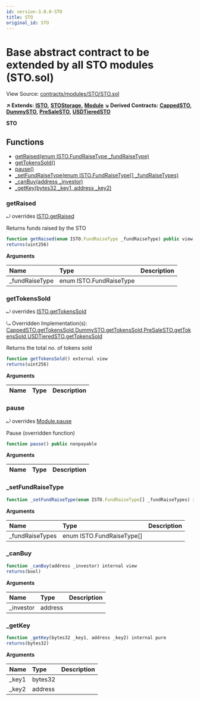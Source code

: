 ```yaml
---
id: version-3.0.0-STO
title: STO
original_id: STO
---
```


# Base abstract contract to be extended by all STO modules \(STO.sol\)

View Source: [contracts/modules/STO/STO.sol](https://github.com/PolymathNetwork/polymath-core/tree/096ba240a927c98e1f1a182d2efee7c4c4c1dfc5/contracts/modules/STO/STO.sol)

**↗ Extends:** [**ISTO**](https://github.com/PolymathNetwork/polymath-core/tree/096ba240a927c98e1f1a182d2efee7c4c4c1dfc5/docs/api/ISTO.md)**,** [**STOStorage**](https://github.com/PolymathNetwork/polymath-core/tree/096ba240a927c98e1f1a182d2efee7c4c4c1dfc5/docs/api/STOStorage.md)**,** [**Module**](https://github.com/PolymathNetwork/polymath-core/tree/096ba240a927c98e1f1a182d2efee7c4c4c1dfc5/docs/api/Module.md) **↘ Derived Contracts:** [**CappedSTO**](https://github.com/PolymathNetwork/polymath-core/tree/096ba240a927c98e1f1a182d2efee7c4c4c1dfc5/docs/api/CappedSTO.md)**,** [**DummySTO**](https://github.com/PolymathNetwork/polymath-core/tree/096ba240a927c98e1f1a182d2efee7c4c4c1dfc5/docs/api/DummySTO.md)**,** [**PreSaleSTO**](https://github.com/PolymathNetwork/polymath-core/tree/096ba240a927c98e1f1a182d2efee7c4c4c1dfc5/docs/api/PreSaleSTO.md)**,** [**USDTieredSTO**](https://github.com/PolymathNetwork/polymath-core/tree/096ba240a927c98e1f1a182d2efee7c4c4c1dfc5/docs/api/USDTieredSTO.md)

**STO**

## Functions

* [getRaised\(enum ISTO.FundRaiseType \_fundRaiseType\)](sto.md#getraised)
* [getTokensSold\(\)](sto.md#gettokenssold)
* [pause\(\)](sto.md#pause)
* [\_setFundRaiseType\(enum ISTO.FundRaiseType\[\] \_fundRaiseTypes\)](sto.md#_setfundraisetype)
* [\_canBuy\(address \_investor\)](sto.md#_canbuy)
* [\_getKey\(bytes32 \_key1, address \_key2\)](sto.md#_getkey)

### getRaised

⤾ overrides [ISTO.getRaised](https://github.com/PolymathNetwork/polymath-core/tree/096ba240a927c98e1f1a182d2efee7c4c4c1dfc5/docs/api/ISTO.md#getraised)

Returns funds raised by the STO

```javascript
function getRaised(enum ISTO.FundRaiseType _fundRaiseType) public view
returns(uint256)
```

**Arguments**

| Name | Type | Description |
| :--- | :--- | :--- |
| \_fundRaiseType | enum ISTO.FundRaiseType |  |

### getTokensSold

⤾ overrides [ISTO.getTokensSold](https://github.com/PolymathNetwork/polymath-core/tree/096ba240a927c98e1f1a182d2efee7c4c4c1dfc5/docs/api/ISTO.md#gettokenssold)

⤿ Overridden Implementation\(s\): [CappedSTO.getTokensSold](https://github.com/PolymathNetwork/polymath-core/tree/096ba240a927c98e1f1a182d2efee7c4c4c1dfc5/docs/api/CappedSTO.md#gettokenssold),[DummySTO.getTokensSold](https://github.com/PolymathNetwork/polymath-core/tree/096ba240a927c98e1f1a182d2efee7c4c4c1dfc5/docs/api/DummySTO.md#gettokenssold),[PreSaleSTO.getTokensSold](https://github.com/PolymathNetwork/polymath-core/tree/096ba240a927c98e1f1a182d2efee7c4c4c1dfc5/docs/api/PreSaleSTO.md#gettokenssold),[USDTieredSTO.getTokensSold](https://github.com/PolymathNetwork/polymath-core/tree/096ba240a927c98e1f1a182d2efee7c4c4c1dfc5/docs/api/USDTieredSTO.md#gettokenssold)

Returns the total no. of tokens sold

```javascript
function getTokensSold() external view
returns(uint256)
```

**Arguments**

| Name | Type | Description |
| :--- | :--- | :--- |


### pause

⤾ overrides [Module.pause](https://github.com/PolymathNetwork/polymath-core/tree/096ba240a927c98e1f1a182d2efee7c4c4c1dfc5/docs/api/Module.md#pause)

Pause \(overridden function\)

```javascript
function pause() public nonpayable
```

**Arguments**

| Name | Type | Description |
| :--- | :--- | :--- |


### \_setFundRaiseType

```javascript
function _setFundRaiseType(enum ISTO.FundRaiseType[] _fundRaiseTypes) internal nonpayable
```

**Arguments**

| Name | Type | Description |
| :--- | :--- | :--- |
| \_fundRaiseTypes | enum ISTO.FundRaiseType\[\] |  |

### \_canBuy

```javascript
function _canBuy(address _investor) internal view
returns(bool)
```

**Arguments**

| Name | Type | Description |
| :--- | :--- | :--- |
| \_investor | address |  |

### \_getKey

```javascript
function _getKey(bytes32 _key1, address _key2) internal pure
returns(bytes32)
```

**Arguments**

| Name | Type | Description |
| :--- | :--- | :--- |
| \_key1 | bytes32 |  |
| \_key2 | address |  |

